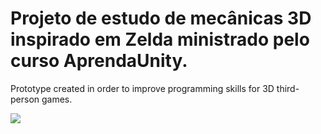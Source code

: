 # Projeto de estudo de mecânicas 3D inspirado em Zelda ministrado pelo curso AprendaUnity.

Prototype created in order to improve programming skills for 3D third-person games.

![](https://media0.giphy.com/media/2FITEtgQrdKcq1mFbQ/giphy.gif?cid=5e2148863c1e39fb11ad49d74f4a57b8c07098da6ab3a67e&rid=giphy.gif)
